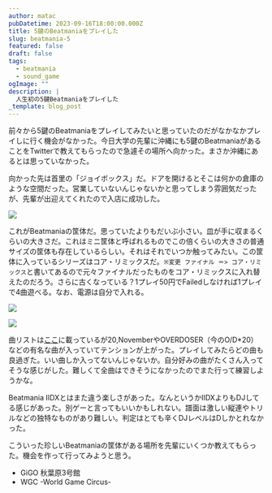 ```yaml
---
author: matac
pubDatetime: 2023-09-16T18:00:00.000Z
title: 5鍵のBeatmaniaをプレイした
slug: beatmania-5
featured: false
draft: false
tags:
  - beatmania
  - sound_game
ogImage: ""
description: |
  人生初の5鍵Beatmaniaをプレイした
_template: blog_post
---
```


前々から5鍵のBeatmaniaをプレイしてみたいと思っていたのだがなかなかプレイしに行く機会がなかった。今日大学の先輩に沖縄にも5鍵のBeatmaniaがあることをTwitterで教えてもらったので急遽その場所へ向かった。まさか沖縄にあるとは思っていなかった。

向かった先は首里の「ジョイボックス」だ。ドアを開けるとそこは何かの倉庫のような空間だった。営業していないんじゃないかと思ってしまう雰囲気だったが、先輩が出迎えてくれたので入店に成功した。

![](/img/joy-box.jpg)

これがBeatmaniaの筐体だ。思っていたよりもだいぶ小さい。皿が手に収まるくらいの大きさだ。これはミニ筐体と呼ばれるものでこの倍くらいの大きさの普通サイズの筐体も存在しているらしい。それはそれでいつか触ってみたい。この筐体に入っているシリーズはコア・リミックスだ。`※変更 ファイナル ＝> コア・リミックス`と書いてあるので元々ファイナルだったものをコア・リミックスに入れ替えたのだろう。さらに古くなっている？1プレイ50円でFailedしなければ1プレイで4曲遊べる。なお、電源は自分で入れる。

![](/img/bm.jpg)

![](/img/bm1.jpg)

曲リストは[ここ](http://www2u.biglobe.ne.jp/~hiro-p/list/besqubmcore.htm)に載っているが20,NovemberやOVERDOSER（今のO/D\*20）などの有名な曲が入っていてテンションが上がった。プレイしてみたらどの曲も良過ぎた。いい曲しか入ってないんじゃないか。自分好みの曲がたくさん入ってそうな感じがした。難しくて全曲はできそうになかったのでまた行って練習しようかな。

Beatmania IIDXとはまた違う楽しさがあった。なんというかIIDXよりもDJしてる感じがあった。別ゲーと言ってもいいかもしれない。譜面は激しい縦連やトリルなどの独特なものがあり難しい。判定はとても辛くDJレベルはDしかとれなかった。

こういった珍しいBeatmaniaの筐体がある場所を先輩にいくつか教えてもらった。機会を作って行ってみようと思う。

- GiGO 秋葉原3号館
- WGC -World Game Circus-
